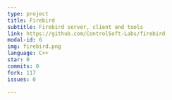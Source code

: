 ```yaml
---
type: project
title: Firebird
subtitle: Firebird server, client and tools
link: https://github.com/ControlSoft-Labs/firebird
modal-id: 6
img: firebird.png
language: C++
star: 0
commits: 0
fork: 117
issues: 0

---
```

